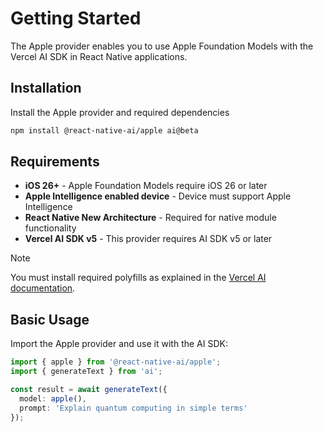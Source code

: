# Getting Started

The Apple provider enables you to use Apple Foundation Models with the Vercel AI SDK in React Native applications.

## Installation

Install the Apple provider and required dependencies

```bash
npm install @react-native-ai/apple ai@beta
```

## Requirements

- **iOS 26+** - Apple Foundation Models require iOS 26 or later
- **Apple Intelligence enabled device** - Device must support Apple Intelligence
- **React Native New Architecture** - Required for native module functionality
- **Vercel AI SDK v5** - This provider requires AI SDK v5 or later

> [!NOTE]
> You must install required polyfills as explained in the [Vercel AI documentation](https://v5.ai-sdk.dev/docs/getting-started/expo#polyfills).

## Basic Usage

Import the Apple provider and use it with the AI SDK:

```typescript
import { apple } from '@react-native-ai/apple';
import { generateText } from 'ai';

const result = await generateText({
  model: apple(),
  prompt: 'Explain quantum computing in simple terms'
});
```
